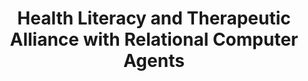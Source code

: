 ---
name: "Health Literacy And Therapeutic Alliance With"
title: "Health Literacy and Therapeutic Alliance with Relational Computer Agents"
project: null
event: "Health Literacy Annual Research Conference (abstract)"
authors:
- name: "Bickmore, T."
- name: "Paasche-Orlow, M."
year: 2011
resources: null
external_url: null
draft: false
---